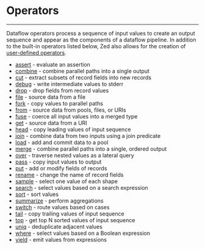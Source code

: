 # Operators

---

Dataflow operators process a sequence of input values to create an output sequence
and appear as the components of a dataflow pipeline. In addition to the built-in
operators listed below, Zed also allows for the creation of
[user-defined operators](../statements.md#operator-statements).

* [assert](assert.md) - evaluate an assertion
* [combine](combine.md) - combine parallel paths into a single output
* [cut](cut.md) - extract subsets of record fields into new records
* [debug](debug.md) - write intermediate values to stderr
* [drop](drop.md) - drop fields from record values
* [file](from.md) - source data from a file
* [fork](fork.md) - copy values to parallel paths
* [from](from.md) - source data from pools, files, or URIs
* [fuse](fuse.md) - coerce all input values into a merged type
* [get](from.md) - source data from a URI
* [head](head.md) - copy leading values of input sequence
* [join](join.md) - combine data from two inputs using a join predicate
* [load](load.md) - add and commit data to a pool
* [merge](merge.md) - combine parallel paths into a single, ordered output
* [over](over.md) - traverse nested values as a lateral query
* [pass](pass.md) - copy input values to output
* [put](put.md) - add or modify fields of records
* [rename](rename.md) - change the name of record fields
* [sample](sample.md) - select one value of each shape
* [search](search.md) - select values based on a search expression
* [sort](sort.md) - sort values
* [summarize](summarize.md) -  perform aggregations
* [switch](switch.md) -  route values based on cases
* [tail](tail.md) - copy trailing values of input sequence
* [top](top.md) - get top N sorted values of input sequence
* [uniq](uniq.md) - deduplicate adjacent values
* [where](where.md) - select values based on a Boolean expression
* [yield](yield.md) - emit values from expressions
